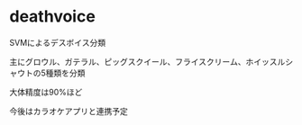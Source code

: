 # deathvoice

SVMによるデスボイス分類

主にグロウル、ガテラル、ピッグスクイール、フライスクリーム、ホイッスルシャウトの5種類を分類

大体精度は90%ほど

今後はカラオケアプリと連携予定
